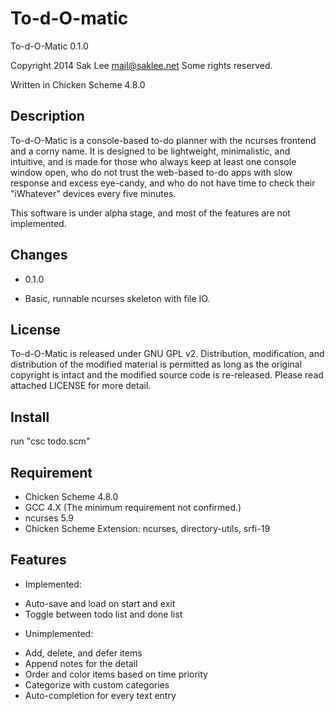 To-d-O-matic
============

To-d-O-Matic 0.1.0

Copyright 2014 Sak Lee <mail@saklee.net>
Some rights reserved.

Written in Chicken Scheme 4.8.0


Description
-----------

To-d-O-Matic is a console-based to-do planner with the ncurses frontend and a corny name. It is designed to be lightweight, minimalistic, and intuitive, and is made for those who always keep at least one console window open, who do not trust the web-based to-do apps with slow response and excess eye-candy, and who do not have time to check their "iWhatever" devices every five minutes.

This software is under alpha stage, and most of the features are not implemented.


Changes
-------

+ 0.1.0
 - Basic, runnable ncurses skeleton with file IO.


License
-------

To-d-O-Matic is released under GNU GPL v2. Distribution, modification, and distribution of the modified material is permitted as long as the original copyright is intact and the modified source code is re-released. Please read attached LICENSE for more detail.


Install
-------

run "csc todo.scm"


Requirement
-----------

- Chicken Scheme 4.8.0
- GCC 4.X (The minimum requirement not confirmed.)
- ncurses 5.9
- Chicken Scheme Extension: ncurses, directory-utils, srfi-19


Features
--------

+ Implemented:
 - Auto-save and load on start and exit
 - Toggle between todo list and done list

+ Unimplemented:
 - Add, delete, and defer items
 - Append notes for the detail
 - Order and color items based on time priority
 - Categorize with custom categories
 - Auto-completion for every text entry
